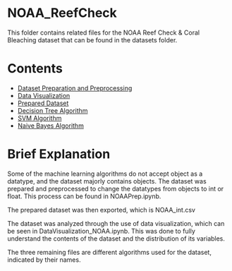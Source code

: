 # NOAA_ReefCheck
This folder contains related files for the NOAA Reef Check & Coral Bleaching dataset that can be found in the datasets folder.

# Contents
- [Dataset Preparation and Preprocessing](./NOAAPrep.ipynb)
- [Data Visualization](/.DataVisualization_NOAA.ipynb)
- [Prepared Dataset](./NOAA_int.csv)
- [Decision Tree Algorithm](./DecisionTree_NOAA.ipynb)
- [SVM Algorithm](./SVM_NOAA.ipynb)
- [Naive Bayes Algorithm](./NaiveBayes_NOAA.ipynb)

# Brief Explanation
Some of the machine learning algorithms do not accept object as a datatype, and the dataset majorly contains objects.
The dataset was prepared and preprocessed to change the datatypes from objects to int or float.
This process can be found in NOAAPrep.ipynb.

The prepared dataset was then exported, which is NOAA_int.csv

The dataset was analyzed through the use of data visualization, which can be seen in DataVisualization_NOAA.ipynb.
This was done to fully understand the contents of the dataset and the distribution of its variables.

The three remaining files are different algorithms used for the dataset, indicated by their names.
